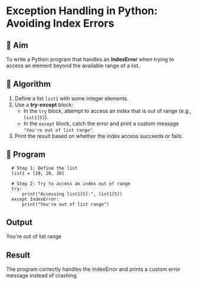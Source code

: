 # Exception Handling in Python: Avoiding Index Errors

## 🎯 Aim
To write a Python program that handles an **IndexError** when trying to access an element beyond the available range of a list.

## 🧠 Algorithm
1. Define a list `list1` with some integer elements.
2. Use a **try-except** block:
   - In the `try` block, attempt to access an index that is out of range (e.g., `list1[5]`).
   - In the `except` block, catch the error and print a custom message `"You're out of list range"`.
3. Print the result based on whether the index access succeeds or fails.

## 🧾 Program
      # Step 1: Define the list
      list1 = [10, 20, 30]
      
      # Step 2: Try to access an index out of range
      try:
          print("Accessing list1[5]:", list1[5])
      except IndexError:
          print("You're out of list range")


## Output
You're out of list range


## Result
The program correctly handles the IndexError and prints a custom error message instead of crashing.
